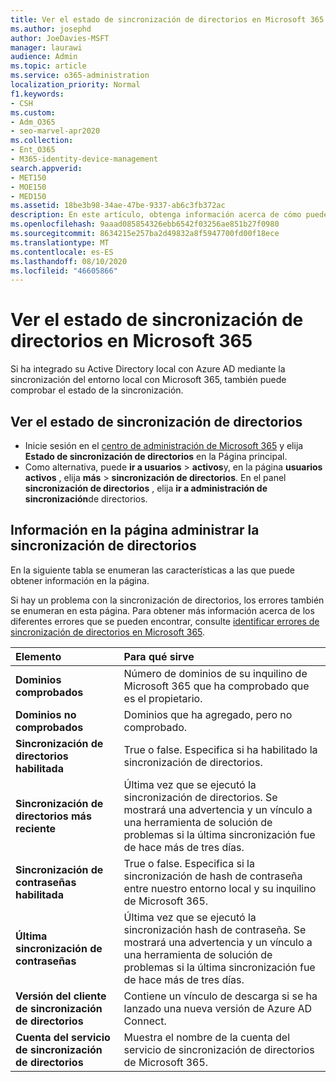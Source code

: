 ```yaml
---
title: Ver el estado de sincronización de directorios en Microsoft 365
ms.author: josephd
author: JoeDavies-MSFT
manager: laurawi
audience: Admin
ms.topic: article
ms.service: o365-administration
localization_priority: Normal
f1.keywords:
- CSH
ms.custom:
- Adm_O365
- seo-marvel-apr2020
ms.collection:
- Ent_O365
- M365-identity-device-management
search.appverid:
- MET150
- MOE150
- MED150
ms.assetid: 18be3b98-34ae-47be-9337-ab6c3fb372ac
description: En este artículo, obtenga información acerca de cómo puede comprobar el estado de la sincronización de directorios en Office 365.
ms.openlocfilehash: 9aaad085854326ebb6542f03256ae851b27f0980
ms.sourcegitcommit: 8634215e257ba2d49832a8f5947700fd00f18ece
ms.translationtype: MT
ms.contentlocale: es-ES
ms.lasthandoff: 08/10/2020
ms.locfileid: "46605866"
---
```

# <a name="view-directory-synchronization-status-in-microsoft-365"></a>Ver el estado de sincronización de directorios en Microsoft 365

Si ha integrado su Active Directory local con Azure AD mediante la sincronización del entorno local con Microsoft 365, también puede comprobar el estado de la sincronización.
  
## <a name="view-directory-synchronization-status"></a>Ver el estado de sincronización de directorios

- Inicie sesión en el [centro de administración de Microsoft 365](https://admin.microsoft.com) y elija **Estado de sincronización de directorios** en la Página principal.
- Como alternativa, puede **ir a usuarios** \> **activos**y, en la página **usuarios activos** , elija **más** \> **sincronización de directorios**. En el panel **sincronización de directorios** , elija **ir a administración de sincronización**de directorios.

## <a name="information-on-the-manage-directory-synchronization-page"></a>Información en la página administrar la sincronización de directorios

En la siguiente tabla se enumeran las características a las que puede obtener información en la página.
  
Si hay un problema con la sincronización de directorios, los errores también se enumeran en esta página. Para obtener más información acerca de los diferentes errores que se pueden encontrar, consulte [identificar errores de sincronización de directorios en Microsoft 365](identify-directory-synchronization-errors.md).
  
|**Elemento**|**Para qué sirve**|
|:-----|:-----|
|**Dominios comprobados** | Número de dominios de su inquilino de Microsoft 365 que ha comprobado que es el propietario. |
|**Dominios no comprobados** | Dominios que ha agregado, pero no comprobado. |
|**Sincronización de directorios habilitada** |True o false. Especifica si ha habilitado la sincronización de directorios. |
|**Sincronización de directorios más reciente** | Última vez que se ejecutó la sincronización de directorios. Se mostrará una advertencia y un vínculo a una herramienta de solución de problemas si la última sincronización fue de hace más de tres días. |
|**Sincronización de contraseñas habilitada** | True o false. Especifica si la sincronización de hash de contraseña entre nuestro entorno local y su inquilino de Microsoft 365. |
|**Última sincronización de contraseñas** | Última vez que se ejecutó la sincronización hash de contraseña. Se mostrará una advertencia y un vínculo a una herramienta de solución de problemas si la última sincronización fue de hace más de tres días. |
|**Versión del cliente de sincronización de directorios** | Contiene un vínculo de descarga si se ha lanzado una nueva versión de Azure AD Connect. |
|**Cuenta del servicio de sincronización de directorios** | Muestra el nombre de la cuenta del servicio de sincronización de directorios de Microsoft 365. |